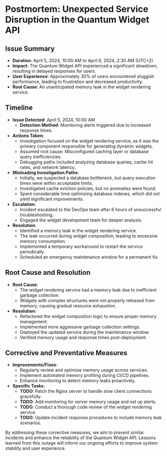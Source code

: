 # Postmortem: Unexpected Service Disruption in the Quantum Widget API

## Issue Summary
- **Duration**: April 5, 2024, 10:00 AM to April 6, 2024, 2:30 AM (UTC+2)
- **Impact**: The Quantum Widget API experienced a significant slowdown, resulting in delayed responses for users.
- **User Experience**: Approximately 30% of users encountered sluggish performance, leading to frustration and decreased productivity.
- **Root Cause**: An unanticipated memory leak in the widget rendering service.

## Timeline
- **Issue Detected**: April 5, 2024, 10:00 AM
  - **Detection Method**: Monitoring alerts triggered due to increased response times.
- **Actions Taken**:
  - Investigation focused on the widget rendering service, as it was the primary component responsible for generating dynamic widgets.
  - Assumed root cause: Misconfigured caching layer or database query inefficiencies.
  - Debugging paths included analyzing database queries, cache hit rates, and network latency.
- **Misleading Investigation Paths**:
  - Initially, we suspected a database bottleneck, but query execution times were within acceptable limits.
  - Investigated cache eviction policies, but no anomalies were found.
  - Spent considerable time optimizing database indexes, which did not yield significant improvements.
- **Escalation**:
  - Incident escalated to the DevOps team after 6 hours of unsuccessful troubleshooting.
  - Engaged the widget development team for deeper analysis.
- **Resolution**:
  - Identified a memory leak in the widget rendering service.
  - The leak occurred during widget composition, leading to excessive memory consumption.
  - Implemented a temporary workaround to restart the service periodically.
  - Scheduled an emergency maintenance window for a permanent fix.

## Root Cause and Resolution
- **Root Cause**:
  - The widget rendering service had a memory leak due to inefficient garbage collection.
  - Widgets with complex structures were not properly released from memory, causing gradual resource exhaustion.
- **Resolution**:
  - Refactored the widget composition logic to ensure proper memory management.
  - Implemented more aggressive garbage collection settings.
  - Deployed the updated service during the maintenance window.
  - Verified memory usage and response times post-deployment.

## Corrective and Preventative Measures
- **Improvements/Fixes**:
  - Regularly review and optimize memory usage across services.
  - Implement automated memory profiling during CI/CD pipelines.
  - Enhance monitoring to detect memory leaks proactively.
- **Specific Tasks**:
  - **TODO**: Patch the Nginx server to handle slow client connections gracefully.
  - **TODO**: Add monitoring for server memory usage and set up alerts.
  - **TODO**: Conduct a thorough code review of the widget rendering service.
  - **TODO**: Update incident response procedures to include memory leak scenarios.

By addressing these corrective measures, we aim to prevent similar incidents and enhance the reliability of the Quantum Widget API. Lessons learned from this outage will inform our ongoing efforts to improve system stability and user experience.
